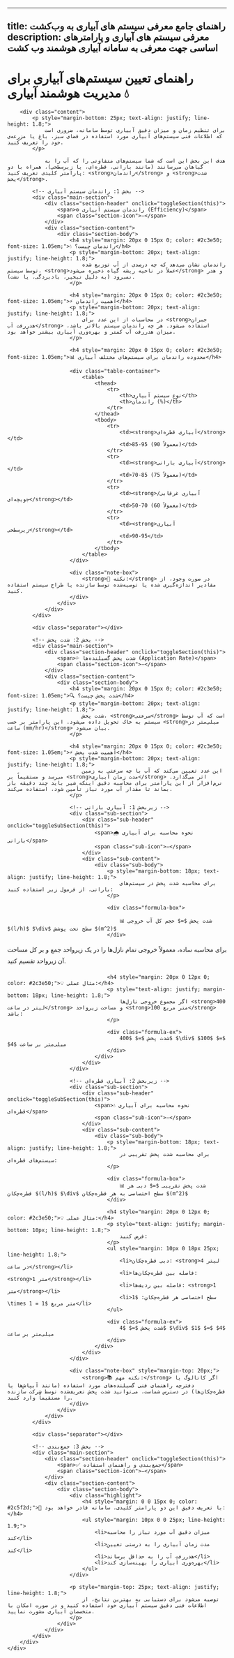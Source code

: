 
---
title: راهنمای جامع معرفی سیستم های آبیاری به وب‌کشت
description:  معرفی سیستم های آبیاری و پارامترهای اساسی جهت معرفی به سامانه آبیاری هوشمند وب کشت
---
<div class="container">
        <div class="header">
            <h1> راهنمای تعیین سیستم‌های آبیاری برای مدیریت هوشمند آبیاری 💧</h1>
        </div>

        <div class="content">
            <p style="margin-bottom: 25px; text-align: justify; line-height: 1.8;">
                برای تنظیم زمان و میزان دقیق آبیاری توسط سامانه، ضروری است که اطلاعات فنی سیستم‌های آبیاری مورد استفاده در فضای سبز، باغ یا مزرعه‌ی خود را تعریف کنید.
            </p>

                هدف این بخش این است که شما سیستم‌های متفاوتی را که آب را به گیاهان می‌رسانند (مانند بارانی، قطره‌ای، یا زیرسطحی)، همراه با دو پارامتر کلیدی تعریف کنید: <strong>راندمان</strong> و <strong>شدت پخش</strong>.

            <!-- بخش 1: راندمان سیستم آبیاری -->
            <div class="main-section">
                <div class="section-header" onclick="toggleSection(this)">
                    <span>⚙️ راندمان سیستم آبیاری (Efficiency)</span>
                    <span class="section-icon">−</span>
                </div>
                <div class="section-content">
                    <div class="section-body">
                        <h4 style="margin: 20px 0 15px 0; color: #2c3e50; font-size: 1.05em;">💧 راندمان چیست؟</h4>
                        <p style="margin-bottom: 20px; text-align: justify; line-height: 1.8;">
                            راندمان نشان می‌دهد که چه درصدی از آب توزیع شده توسط سیستم، <strong>عملاً در ناحیه ریشه گیاه ذخیره می‌شود</strong> و هدر نمی‌رود (به دلیل تبخیر، بادبردگی، یا نشت).
                        </p>

                        <h4 style="margin: 20px 0 15px 0; color: #2c3e50; font-size: 1.05em;">⚡ اهمیت راندمان</h4>
                        <p style="margin-bottom: 20px; text-align: justify; line-height: 1.8;">
                            در محاسبات از این عدد برای <strong>جبران هدررفت آب</strong> استفاده می‌شود. هر چه راندمان سیستم بالاتر باشد، میزان هدررفت آب کمتر و بهره‌وری آبیاری بیشتر خواهد بود.
                        </p>

                        <h4 style="margin: 20px 0 15px 0; color: #2c3e50; font-size: 1.05em;">📊 محدوده راندمان برای سیستم‌های مختلف آبیاری</h4>

                        <div class="table-container">
                            <table>
                                <thead>
                                    <tr>
                                        <th>نوع سیستم آبیاری</th>
                                        <th>راندمان (%)</th>
                                    </tr>
                                </thead>
                                <tbody>
                                    <tr>
                                        <td><strong>آبیاری قطره‌ای</strong></td>
                                        <td>85-95 (معمولاً 90)</td>
                                    </tr>
                                    <tr>
                                        <td><strong>آبیاری بارانی</strong></td>
                                        <td>70-85 (معمولاً 75)</td>
                                    </tr>
                                    <tr>
                                        <td><strong>آبیاری غرقابی/جویچه‌ای</strong></td>
                                        <td>50-70 (معمولاً 60)</td>
                                    </tr>
                                    <tr>
                                        <td><strong>آبیاری زیرسطحی</strong></td>
                                        <td>90-95</td>
                                    </tr>
                                </tbody>
                            </table>
                        </div>

                        <div class="note-box">
                            <strong>📌 نکته:</strong> در صورت وجود، از مقادیر اندازه‌گیری شده یا توصیه‌شده توسط سازنده یا طراح سیستم استفاده کنید.
                        </div>
                    </div>
                </div>
            </div>

            <div class="separator"></div>

            <!-- بخش 2: شدت پخش -->
            <div class="main-section">
                <div class="section-header" onclick="toggleSection(this)">
                    <span>💦 شدت پخش گسیلنده‌ها (Application Rate)</span>
                    <span class="section-icon">−</span>
                </div>
                <div class="section-content">
                    <div class="section-body">
                        <h4 style="margin: 20px 0 15px 0; color: #2c3e50; font-size: 1.05em;">🔍 شدت پخش چیست؟</h4>
                        <p style="margin-bottom: 20px; text-align: justify; line-height: 1.8;">
                            شدت پخش، <strong>سرعتی</strong> است که آب توسط سیستم به خاک تحویل داده می‌شود. این پارامتر بر حسب <strong>میلی‌متر در ساعت (mm/hr)</strong> بیان می‌شود.
                        </p>

                        <h4 style="margin: 20px 0 15px 0; color: #2c3e50; font-size: 1.05em;">⚡ اهمیت شدت پخش</h4>
                        <p style="margin-bottom: 20px; text-align: justify; line-height: 1.8;">
                            این عدد تعیین می‌کند که آب با چه سرعتی به زمین می‌رسد و مستقیماً بر <strong>مدت زمان آبیاری</strong> اثر می‌گذارد. نرم‌افزار از این پارامتر برای محاسبه دقیق اینکه شیر باید چند دقیقه باز بماند تا مقدار آب مورد نیاز تأمین شود، استفاده می‌کند.
                        </p>

                        <!-- زیربخش 1: آبیاری بارانی -->
                        <div class="sub-section">
                            <div class="sub-header" onclick="toggleSubSection(this)">
                                <span>🌧️ نحوه محاسبه برای آبیاری بارانی</span>
                                <span class="sub-icon">−</span>
                            </div>
                            <div class="sub-content">
                                <div class="sub-body">
                                    <p style="margin-bottom: 18px; text-align: justify; line-height: 1.8;">
                                        برای محاسبه شدت پخش در سیستم‌های بارانی، از فرمول زیر استفاده کنید:
                                    </p>

                                    <div class="formula-box">

                                        📊 شدت پخش $=$ حجم کل آب خروجی $(l/h)$ $\div$ سطح تحت پوشش $(m^2)$
                                    </div>

<p style="margin-bottom: 18px; text-align: justify; line-height: 1.8;">برای محاسبه ساده، معمولاً خروجی تمام نازل‌ها را در یک زیرواحد جمع و بر کل مساحت آن زیرواحد تقسیم کنید.</p>

                                    <h4 style="margin: 20px 0 12px 0; color: #2c3e50;">💡 مثال عملی:</h4>
                                    <p style="text-align: justify; margin-bottom: 18px; line-height: 1.8;">
                                        اگر مجموع خروجی نازل‌ها <strong>400 لیتر در ساعت</strong> و مساحت زیرواحد <strong>100 متر مربع</strong> باشد:
                                    </p>

                                    <div class="formula-ex">
                                        شدت پخش $=$ $400$ $\div$ $100$ $=$ $4$ میلی‌متر بر ساعت
                                    </div>
                                </div>
                            </div>
                        </div>

                        <!-- زیربخش 2: آبیاری قطره‌ای -->
                        <div class="sub-section">
                            <div class="sub-header" onclick="toggleSubSection(this)">
                                <span>💧 نحوه محاسبه برای آبیاری قطره‌ای</span>
                                <span class="sub-icon">−</span>
                            </div>
                            <div class="sub-content">
                                <div class="sub-body">
                                    <p style="margin-bottom: 18px; text-align: justify; line-height: 1.8;">
                                        برای محاسبه شدت پخش تقریبی در سیستم‌های قطره‌ای:
                                    </p>

                                    <div class="formula-box">
                                        📊 شدت پخش تقریبی $=$ دبی هر قطره‌چکان $(l/h)$ $\div$ سطح اختصاصی به هر قطره‌چکان $(m^2)$
                                    </div>

                                    <h4 style="margin: 20px 0 12px 0; color: #2c3e50;">💡 مثال عملی:</h4>
                                    <p style="text-align: justify; margin-bottom: 10px; line-height: 1.8;">
                                        فرض کنید:
                                    </p>
                                    <ul style="margin: 10px 0 18px 25px; line-height: 1.8;">
                                        <li>دبی قطره‌چکان: <strong>4 لیتر در ساعت</strong></li>
                                        <li>فاصله بین قطره‌چکان‌ها: <strong>1 متر</strong></li>
                                        <li>فاصله بین ردیف‌ها: <strong>1 متر</strong></li>
                                        <li>سطح اختصاصی هر قطره‌چکان: $1 \times 1 = 1$ متر مربع</li>
                                    </ul>

                                    <div class="formula-ex">
                                        شدت پخش $=$ $4$ $\div$ $1$ $=$ $4$ میلی‌متر بر ساعت
                                    </div>
                                </div>
                            </div>
                        </div>

                        <div class="note-box" style="margin-top: 20px;">
                            <strong>📚 نکته مهم:</strong> اگر کاتالوگ یا دفترچه راهنمای فنی گسیلنده‌های مورد استفاده (مانند آبپاش‌ها یا قطره‌چکان‌ها) در دسترس شماست، می‌توانید شدت پخش تعریف‌شده توسط شرکت سازنده را مستقیماً وارد کنید.
                        </div>
                    </div>
                </div>
            </div>

            <div class="separator"></div>

            <!-- بخش 3: جمع‌بندی -->
            <div class="main-section">
                <div class="section-header" onclick="toggleSection(this)">
                    <span>✅ جمع‌بندی و راهنمای استفاده</span>
                    <span class="section-icon">−</span>
                </div>
                <div class="section-content">
                    <div class="section-body">
                        <div class="highlight">
                            <h4 style="margin: 0 0 15px 0; color: #2c5f2d;">🎯 با تعریف دقیق این دو پارامتر کلیدی، سامانه قادر خواهد بود:</h4>
                            <ul style="margin: 10px 0 0 25px; line-height: 1.9;">
                                <li>میزان دقیق آب مورد نیاز را محاسبه کند</li>
                                <li>مدت زمان آبیاری را به درستی تعیین کند</li>
                                <li>هدررفت آب را به حداقل برساند</li>
                                <li>بهره‌وری آبیاری را بهینه‌سازی کند</li>
                            </ul>
                        </div>

                        <p style="margin-top: 25px; text-align: justify; line-height: 1.8;">
                            توصیه می‌شود برای دستیابی به بهترین نتایج، از اطلاعات فنی دقیق سیستم آبیاری خود استفاده کنید و در صورت امکان با متخصصان آبیاری مشورت نمایید.
                        </p>
                    </div>
                </div>
            </div>
        </div>
    </div>



